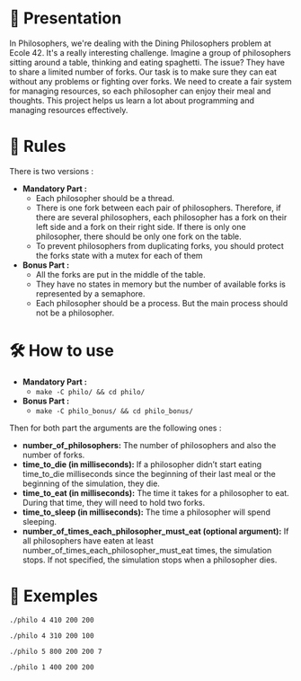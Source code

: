 
# 📜 Presentation


In Philosophers, we're dealing with the Dining Philosophers problem at Ecole 42. It's a really interesting challenge. Imagine a group of philosophers sitting around a table, thinking and eating spaghetti. The issue? They have to share a limited number of forks. Our task is to make sure they can eat without any problems or fighting over forks. We need to create a fair system for managing resources, so each philosopher can enjoy their meal and thoughts. This project helps us learn a lot about programming and managing resources effectively.


# 📖 Rules

There is two versions :

- **Mandatory Part :**
    - Each philosopher should be a thread.
    - There is one fork between each pair of philosophers.        Therefore, if there are several philosophers, each philosopher has a fork on their left side and a fork on their right side. If there is only one philosopher, there should be only one fork on the table.
    - To prevent philosophers from duplicating forks, you should protect the forks state with a mutex for each of them
- **Bonus Part :**
    - All the forks are put in the middle of the table.
    - They have no states in memory but the number of available forks is represented by a semaphore.
    - Each philosopher should be a process. But the main process should not be a philosopher.


# 🛠 How to use

- **Mandatory Part :**
    - `make -C philo/ && cd philo/`
- **Bonus Part :**
    - `make -C philo_bonus/ && cd philo_bonus/`

Then for both part the arguments are the following ones :
- **number_of_philosophers:** The number of philosophers and also the number of forks.
- **time_to_die (in milliseconds):** If a philosopher didn’t start eating time_to_die milliseconds since the beginning of their last meal or the beginning of the simulation, they die.
- **time_to_eat (in milliseconds):** The time it takes for a philosopher to eat. During that time, they will need to hold two forks.
- **time_to_sleep (in milliseconds):** The time a philosopher will spend sleeping.
- **number_of_times_each_philosopher_must_eat (optional argument):** If all philosophers have eaten at least number_of_times_each_philosopher_must_eat times, the simulation stops. If not specified, the simulation stops when a philosopher dies.

# 📒 Exemples

`./philo 4 410 200 200`

`./philo 4 310 200 100`

`./philo 5 800 200 200 7`

`./philo 1 400 200 200`

